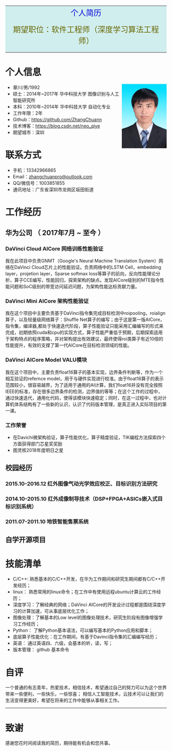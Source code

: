 <table>
    <tr>
        <td bgcolor=#D1EEEE>
            <center><font size="5" color="#0000dd">个人简历</font></center>
            &nbsp
            <center><font size="5" color="#666600">期望职位：软件工程师（深度学习算法工程师）</font></center>
            &nbsp
        </td>
    </tr>
</table>

# 个人信息

<img src="https://github.com/ZhangChuann/resume/raw/master/images/证件照.JPG" height="200" width="140" align="right" align="bottom">

 - 章川/男/1992
 - 硕士：2014年~2017年 华中科技大学 图像识别与人工智能研究所
 - 本科：2010年~2014年 华中科技大学 自动化专业
 - 工作年限：2年
 - Github：https://github.com/ZhangChuann
 - 技术博客：https://blog.csdn.net/neo_qiye
 - 期望城市：深圳
 

# 联系方式

- 手机：13342966865
- Email：zhangchuanpro@outlook.com
- QQ/微信号：1003851855
- 通讯地址：广东省深圳市龙岗区坂田街道


# 工作经历

## 华为公司 （ 2017年7月 ~ 至今 ）

###   **DaVinci Cloud  AICore 网络训练性能验证**
我在此项目中负责GNMT（Google's Neural Machine Translation System）网络在DaVinci Cloud芯片上的性能验证。负责网络中的LSTM Cell，embedding  layer，projetion layer，Sparse softmax loss等算子的前向，反向性能理论分析，算子CCE编写，性能回归，探索架构的缺点。发现AICore级别的MTE指令性能问题和SoC级别的带宽访问延迟问题，为架构性能达标贡献力量。

###  **DaVinci Mini AICore 架构性能验证**
我在这个项目中主要负责基于DaVinci指令集完成目标检测中roipooling，roialign算子，以及轻量级网络算子：Shuffle Net算子的编写；由于这是第一版AICore，指令集，编译器,都处于快速迭代阶段，算子性能验证只能采用汇编编写的形式来完成，初期依照cuda和cpu的实现方式，算子性能严重低于预期，后期探索适用于架构特点的程序策略，并对架构提出有效建议，最终使得roi类算子有近10倍的性能提升，有效的支撑了第一代AICore在目标检测领域的性能。

### **DaVinci AICore Model VALU模块**
我在这个项目中，主要负责float16算子的基本实现，边界条件判断等，作为一个相互验证的refernce model，用于与硬件实现进行校准。由于float16算子的表示范围较小，很容易越界，为了适用于通用的AI计算，我们float16并没有完全按照IEEE的标准，存在很多边界条件的检测，边界值的等等；在这个工作的过程中，通过快速迭代，通用化代码，使得该模块快速稳定；同时，在这一过程中，也对计算机体系结构有了一些新的认识，认识了代码版本管理，是真正进入实际项目的第一课。

### **工作荣誉**
- 在Davichi微架构验证，算子性能优化，算子精度验证，TIK编程方法探索四个方面获得部门芯星奖奖励
- 图灵核2018年度明日之星
## 校园经历
###  2015.10-2016.12 红外图像气动光学效应校正、目标识别方法研究

### 2014.10-2015.10 红外成像制导技术（DSP+FPGA+ASICs嵌入式目标识别系统）

### 2011.07-2011.10 地铁智能售票系统

## 自学开源项目

  
# 技能清单
- C/C++: 熟悉基本的C/C++开发，在华为工作期间和研究生期间都有C/C++开发经历；
- linux： 熟悉常用的linux命令；在工作中有使用远程ubuntu计算云的工作经历；
- 深度学习：了解经典的网络；DaVinci AICore的开发设计过程都是围绕深度学习的计算加速，可从事底层优化工作；
- 图像处理：了解基本的Low level的图像处理技术，研究生阶段有图像增强学习工作经历；
- Python： 了解Python基本语法，可以编写基本的Python应用和脚本；
- 底层算子性能优化：在工作期间，有基于Davinci指令集的汇编编写经历；
- 英语： 通过英语四、六级，会基本的听，读，写；
- 版本管理： github 基本命令

# 自评

 一个普通的有志青年，热爱技术，相信技术，希望通过自己的努力可以为这个世界带来一些便利，一些快乐，一些惊喜；
 相信人工智能技术，云技术可以让我们的生活变得更美好，希望在将来的工作中能够从事相关工作。

---      
# 致谢
感谢您花时间阅读我的简历，期待能有机会和您共事。
  
  